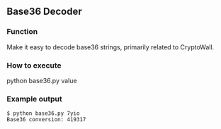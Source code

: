 ## Base36 Decoder
### Function
Make it easy to decode base36 strings, primarily related to CryptoWall.

### How to execute
python base36.py value

### Example output
```
$ python base36.py 7yio
Base36 conversion: 419317
```

